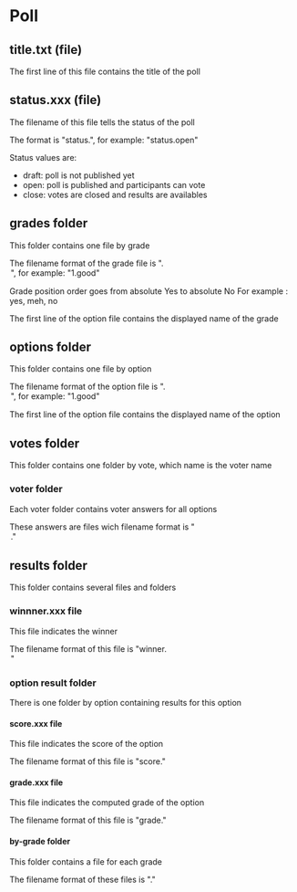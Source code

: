# Poll

## title.txt (file)

The first line of this file contains the title of the poll

## status.xxx (file)

The filename of this file tells the status of the poll

The format is "status.<insert status here>", for example: "status.open"

Status values are:

- draft: poll is not published yet
- open: poll is published and participants can vote
- close: votes are closed and results are availables

## grades folder

This folder contains one file by grade

The filename format of the grade file is "<position>.<option id>", for example: "1.good"

Grade position order goes from absolute Yes to absolute No
For example : yes, meh, no

The first line of the option file contains the displayed name of the grade

## options folder

This folder contains one file by option

The filename format of the option file is "<position>.<option id>", for example: "1.good"

The first line of the option file contains the displayed name of the option

## votes folder

This folder contains one folder by vote, which name is the voter name

### voter folder

Each voter folder contains voter answers for all options

These answers are files wich filename format is "<option id>.<grade id>"

## results folder

This folder contains several files and folders

### winnner.xxx file

This file indicates the winner

The filename format of this file is "winner.<option id>"

### option result folder

There is one folder by option containing results for this option

#### score.xxx file

This file indicates the score of the option

The filename format of this file is "score.<score>"

#### grade.xxx file

This file indicates the computed grade of the option

The filename format of this file is "grade.<grade id>"

#### by-grade folder

This folder contains a file for each grade

The filename format of these files is "<grade id>.<vote count for this grade>"
